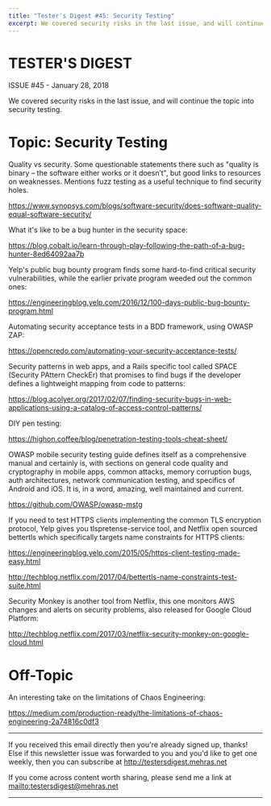 ```yaml
---
title: "Tester's Digest #45: Security Testing"
excerpt: We covered security risks in the last issue, and will continue the topic into security testing.
---
```


TESTER'S DIGEST
===============
ISSUE #45 - January 28, 2018

We covered security risks in the last issue, and will continue the topic into security testing.

Topic: Security Testing
=======================

Quality vs security. Some questionable statements there such as "quality is binary – the software either works or it doesn’t", but good links to resources on weaknesses. Mentions fuzz testing as a useful technique to find security holes.

<https://www.synopsys.com/blogs/software-security/does-software-quality-equal-software-security/>

What it's like to be a bug hunter in the security space:

<https://blog.cobalt.io/learn-through-play-following-the-path-of-a-bug-hunter-8ed64092aa7b>

Yelp's public bug bounty program finds some hard-to-find critical security vulnerabilities, while the earlier private program weeded out the common ones:

<https://engineeringblog.yelp.com/2016/12/100-days-public-bug-bounty-program.html>

Automating security acceptance tests in a BDD framework, using OWASP ZAP:

<https://opencredo.com/automating-your-security-acceptance-tests/>

Security patterns in web apps, and a Rails specific tool called SPACE (Security PAttern CheckEr)
that promises to find bugs if the developer defines a lightweight mapping from code to patterns:

<https://blog.acolyer.org/2017/02/07/finding-security-bugs-in-web-applications-using-a-catalog-of-access-control-patterns/>

DIY pen testing:

<https://highon.coffee/blog/penetration-testing-tools-cheat-sheet/>

OWASP mobile security testing guide defines itself as a comprehensive manual and certainly is, with sections on general code quality and cryptography in mobile apps, common attacks, memory corruption bugs, auth architectures, network communication testing, and specifics of Android and iOS. It is, in a word, amazing, well maintained and current.

<https://github.com/OWASP/owasp-mstg>

If you need to test HTTPS clients implementing the common TLS encryption protocol, Yelp gives you tlspretense-service tool, and Netflix open sourced bettertls which specifically targets name constraints for HTTPS clients:

<https://engineeringblog.yelp.com/2015/05/https-client-testing-made-easy.html>

<http://techblog.netflix.com/2017/04/bettertls-name-constraints-test-suite.html>

Security Monkey is another tool from Netflix, this one monitors AWS changes and alerts on security problems, also released for Google Cloud Platform:

<http://techblog.netflix.com/2017/03/netflix-security-monkey-on-google-cloud.html>

Off-Topic
=========

An interesting take on the limitations of Chaos Engineering:

<https://medium.com/production-ready/the-limitations-of-chaos-engineering-2a74816c0df3>

---

If you received this email directly then you're already signed up, thanks! Else
if this newsletter issue was forwarded to you and you'd like to get one weekly,
then you can subscribe at <http://testersdigest.mehras.net>

If you come across content worth sharing, please send me a link at
<mailto:testersdigest@mehras.net>

---
